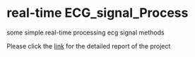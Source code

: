 # real-time ECG_signal_Process
some simple real-time processing ecg signal methods

Please click the [link](Report_simple_ecg_Process.pdf) for the detailed report of the project
